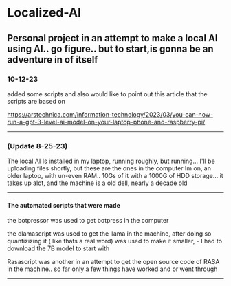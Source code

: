 # Localized-AI
Personal project in an attempt to make a local AI using AI.. go figure.. but to start,is gonna be an adventure in of itself
-------------------------------------------------------------------------------------
### 10-12-23
added some scripts and also would like to point out this article that the scripts are based on

https://arstechnica.com/information-technology/2023/03/you-can-now-run-a-gpt-3-level-ai-model-on-your-laptop-phone-and-raspberry-pi/

----------------------------------------------------------------------------

### (Update 8-25-23)
The local AI Is installed in my laptop, running roughly, but running...
I'll be uploading files shortly, but these are the ones in the computer Im on, an older laptop, with un-even RAM.. 10Gs of it with a 1000G of HDD storage... it takes up alot, and the machine is a old dell, nearly a decade old

----------------------------------------------------------------------

#### The automated scripts that were made


the botpressor was used to get botpress in the computer

the dlamascript was used to get the llama in the machine, after doing so quantizizing it ( like thats a real word) was used to make it smaller,
     - I had to download the 7B model to start with
     
Rasascript was another in an attempt to get the open source code of RASA in the machine.. so far only a few things have worked and or went through

----------------------------------------------------------------------
